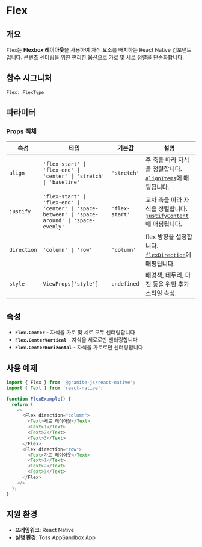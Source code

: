 # Flex

## 개요

`Flex`는 **Flexbox 레이아웃**을 사용하여 자식 요소를 배치하는 React Native 컴포넌트입니다. 콘텐츠 센터링을 위한 편리한 옵션으로 가로 및 세로 정렬을 단순화합니다.

## 함수 시그니처

```typescript
Flex: FlexType
```

## 파라미터

### Props 객체

| 속성 | 타입 | 기본값 | 설명 |
|-----|------|-------|------|
| `align` | `'flex-start' \| 'flex-end' \| 'center' \| 'stretch' \| 'baseline'` | `'stretch'` | 주 축을 따라 자식을 정렬합니다. [`alignItems`](https://reactnative.dev/docs/0.72/layout-props#alignitems)에 매핑됩니다. |
| `justify` | `'flex-start' \| 'flex-end' \| 'center' \| 'space-between' \| 'space-around' \| 'space-evenly'` | `'flex-start'` | 교차 축을 따라 자식을 정렬합니다. [`justifyContent`](https://reactnative.dev/docs/0.72/layout-props#justifycontent)에 매핑됩니다. |
| `direction` | `'column' \| 'row'` | `'column'` | flex 방향을 설정합니다. [`flexDirection`](https://reactnative.dev/docs/0.72/layout-props#flexdirection)에 매핑됩니다. |
| `style` | `ViewProps['style']` | `undefined` | 배경색, 테두리, 마진 등을 위한 추가 스타일 속성. |

## 속성

- **`Flex.Center`** - 자식을 가로 및 세로 모두 센터링합니다
- **`Flex.CenterVertical`** - 자식을 세로로만 센터링합니다
- **`Flex.CenterHorizontal`** - 자식을 가로로만 센터링합니다

## 사용 예제

```typescript
import { Flex } from '@granite-js/react-native';
import { Text } from 'react-native';

function FlexExample() {
  return (
    <>
      <Flex direction="column">
        <Text>세로 레이아웃</Text>
        <Text>1</Text>
        <Text>2</Text>
        <Text>3</Text>
      </Flex>
      <Flex direction="row">
        <Text>가로 레이아웃</Text>
        <Text>1</Text>
        <Text>2</Text>
        <Text>3</Text>
      </Flex>
    </>
  );
}
```

## 지원 환경

- **프레임워크**: React Native
- **실행 환경**: Toss AppSandbox App
